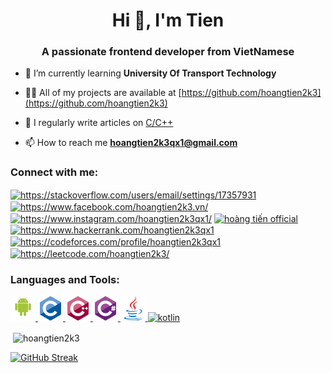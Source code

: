<h1 align="center">Hi 👋, I'm Tien</h1>
<h3 align="center">A passionate frontend developer from VietNamese</h3>

- 🌱 I’m currently learning **University Of Transport Technology**

- 👨‍💻 All of my projects are available at [https://github.com/hoangtien2k3](https://github.com/hoangtien2k3)

- 📝 I regularly write articles on [C/C++](C/C++)

- 📫 How to reach me **hoangtien2k3qx1@gmail.com**

<h3 align="left">Connect with me:</h3>
<p align="left">
<a href="https://stackoverflow.com/users/https://stackoverflow.com/users/email/settings/17357931" target="blank"><img align="center" src="https://raw.githubusercontent.com/rahuldkjain/github-profile-readme-generator/master/src/images/icons/Social/stack-overflow.svg" alt="https://stackoverflow.com/users/email/settings/17357931" height="30" width="40" /></a>
<a href="https://fb.com/https://www.facebook.com/hoangtien2k3.vn/" target="blank"><img align="center" src="https://raw.githubusercontent.com/rahuldkjain/github-profile-readme-generator/master/src/images/icons/Social/facebook.svg" alt="https://www.facebook.com/hoangtien2k3.vn/" height="30" width="40" /></a>
<a href="https://instagram.com/https://www.instagram.com/hoangtien2k3qx1/" target="blank"><img align="center" src="https://raw.githubusercontent.com/rahuldkjain/github-profile-readme-generator/master/src/images/icons/Social/instagram.svg" alt="https://www.instagram.com/hoangtien2k3qx1/" height="30" width="40" /></a>
<a href="https://www.youtube.com/c/hoàng tiến official" target="blank"><img align="center" src="https://raw.githubusercontent.com/rahuldkjain/github-profile-readme-generator/master/src/images/icons/Social/youtube.svg" alt="hoàng tiến official" height="30" width="40" /></a>
<a href="https://www.hackerrank.com/https://www.hackerrank.com/hoangtien2k3qx1" target="blank"><img align="center" src="https://raw.githubusercontent.com/rahuldkjain/github-profile-readme-generator/master/src/images/icons/Social/hackerrank.svg" alt="https://www.hackerrank.com/hoangtien2k3qx1" height="30" width="40" /></a>
<a href="https://codeforces.com/profile/https://codeforces.com/profile/hoangtien2k3qx1" target="blank"><img align="center" src="https://raw.githubusercontent.com/rahuldkjain/github-profile-readme-generator/master/src/images/icons/Social/codeforces.svg" alt="https://codeforces.com/profile/hoangtien2k3qx1" height="30" width="40" /></a>
<a href="https://www.leetcode.com/https://leetcode.com/hoangtien2k3/" target="blank"><img align="center" src="https://raw.githubusercontent.com/rahuldkjain/github-profile-readme-generator/master/src/images/icons/Social/leet-code.svg" alt="https://leetcode.com/hoangtien2k3/" height="30" width="40" /></a>
</p>

<h3 align="left">Languages and Tools:</h3>
<p align="left"> <a href="https://developer.android.com" target="_blank" rel="noreferrer"> <img src="https://raw.githubusercontent.com/devicons/devicon/master/icons/android/android-original-wordmark.svg" alt="android" width="40" height="40"/> </a> <a href="https://www.cprogramming.com/" target="_blank" rel="noreferrer"> <img src="https://raw.githubusercontent.com/devicons/devicon/master/icons/c/c-original.svg" alt="c" width="40" height="40"/> </a> <a href="https://www.w3schools.com/cpp/" target="_blank" rel="noreferrer"> <img src="https://raw.githubusercontent.com/devicons/devicon/master/icons/cplusplus/cplusplus-original.svg" alt="cplusplus" width="40" height="40"/> </a> <a href="https://www.w3schools.com/cs/" target="_blank" rel="noreferrer"> <img src="https://raw.githubusercontent.com/devicons/devicon/master/icons/csharp/csharp-original.svg" alt="csharp" width="40" height="40"/> </a> <a href="https://www.java.com" target="_blank" rel="noreferrer"> <img src="https://raw.githubusercontent.com/devicons/devicon/master/icons/java/java-original.svg" alt="java" width="40" height="40"/> </a> <a href="https://kotlinlang.org" target="_blank" rel="noreferrer"> <img src="https://www.vectorlogo.zone/logos/kotlinlang/kotlinlang-icon.svg" alt="kotlin" width="40" height="40"/> </a> </p>

<p>&nbsp;<img align="center" src="https://github-readme-stats.vercel.app/api?username=hoangtien2k3&show_icons=true&locale=en" alt="hoangtien2k3" /></p>

[![GitHub Streak](https://github-readme-streak-stats.herokuapp.com/?user=DenverCoder1)](https://git.io/streak-stats)

